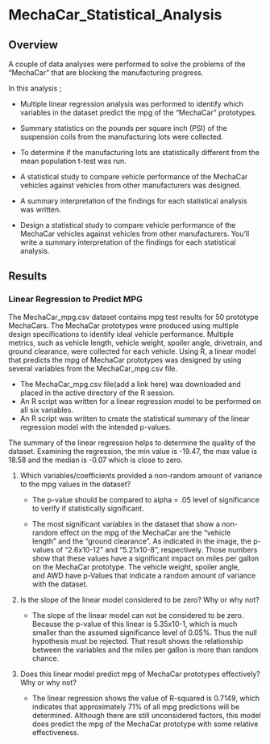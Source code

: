 # MechaCar_Statistical_Analysis

## Overview

A couple of data analyses were performed to solve the problems of the “MechaCar” that are blocking the manufacturing progress. 

In this analysis ;

* Multiple linear regression analysis was performed to identify which variables in the dataset predict the mpg of the “MechaCar” prototypes. 

* Summary statistics on the pounds per square inch (PSI) of the suspension coils from the manufacturing lots were collected. 

* To determine if the manufacturing lots are statistically different from the mean population t-test was run. 

* A statistical study to compare vehicle performance of the MechaCar vehicles against vehicles from other manufacturers was designed.

* A summary interpretation of the findings for each statistical analysis was written. 

* Design a statistical study to compare vehicle performance of the MechaCar vehicles against vehicles from other manufacturers. You’ll write a summary interpretation of the findings for each statistical analysis.

## Results 

### Linear Regression to Predict MPG

The MechaCar_mpg.csv dataset contains mpg test results for 50 prototype MechaCars. The MechaCar prototypes were produced using multiple design specifications to identify ideal vehicle performance. Multiple metrics, such as vehicle length, vehicle weight, spoiler angle, drivetrain, and ground clearance, were collected for each vehicle. Using R,  a linear model that predicts the mpg of MechaCar prototypes was designed by using several variables from the MechaCar_mpg.csv file. 

* The MechaCar_mpg.csv file(add a link here) was downloaded and placed in the active directory of the R session.
* An R script was written for a linear regression model to be performed on all six variables.
* An R script was written to create the statistical summary of the linear regression model with the intended p-values.

The summary of the linear regression helps to determine the quality of the dataset. Examining the regression, the min value is -19.47, the max value is 18.58  and the median is -0.07 which is close to zero. 



1. Which variables/coefficients provided a non-random amount of variance to the mpg values in the dataset?

   - The p-value should be compared to alpha = .05 level of significance to verify if statistically significant.

   - The most significant variables in the dataset that show a non-random effect on the mpg of the MechaCar are the “vehicle length” and the “ground clearance”. As indicated in the image,  the p-values of “2.6x10-12” and “5.21x10-8”, respectively. Those numbers show that these values have a significant impact on miles per gallon on the MechaCar prototype. The vehicle weight, spoiler angle, and AWD have p-Values that indicate a random amount of variance with the dataset.

2.  Is the slope of the linear model considered to be zero? Why or why not?

    - The slope of the linear model can not be considered to be zero. Because the p-value of this linear is  5.35x10-1, which is much smaller than the assumed significance level of 0.05%. Thus the null hypothesis must be rejected. That result shows the relationship between the variables and the miles per gallon is more than random chance.


3.  Does this linear model predict mpg of MechaCar prototypes effectively? Why or why not?

    - The linear regression shows the value of R-squared is 0.7149, which indicates that approximately 71% of all mpg predictions will be determined. Although there are still unconsidered factors, this model does predict the mpg of the MechaCar prototype with some relative effectiveness. 
